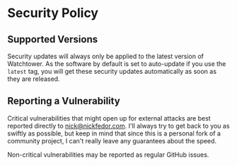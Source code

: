 # Security Policy

## Supported Versions

Security updates will always only be applied to the latest version of Watchtower.
As the software by default is set to auto-update if you use the `latest` tag, you will get these security updates automatically as soon as they are released.

## Reporting a Vulnerability

Critical vulnerabilities that might open up for external attacks are best reported directly to nick@nickfedor.com.
I'll always try to get back to you as swiftly as possible, but keep in mind that since this is a personal fork of a community project, I can't really leave any guarantees about the speed.

Non-critical vulnerabilities may be reported as regular GitHub issues.
